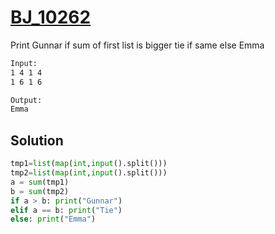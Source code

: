 # [BJ_10262](https://acmicpc.net/problem/10262)

Print Gunnar if sum of first list is bigger tie if same else Emma

```txt
Input:
1 4 1 4
1 6 1 6

Output:
Emma
```

## Solution

```py
tmp1=list(map(int,input().split()))
tmp2=list(map(int,input().split()))
a = sum(tmp1)
b = sum(tmp2)
if a > b: print("Gunnar")
elif a == b: print("Tie")
else: print("Emma")
```
